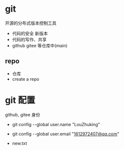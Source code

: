 # git

开源的分布式版本控制工具
 - 代码的安全 新版本
 - 代码的写作、共享
 - github gitee 等仓库中(main)

## repo
  - 仓库
  - create a repo

# git 配置
  github, gitee 身份
  - git config --global user.name "LouZhuking"
  - git config --global user.email "1612972407@qq.com"

  - new.txt